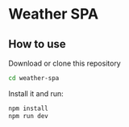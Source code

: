 # Weather SPA

## How to use

Download or clone this repository

```bash
cd weather-spa
```

Install it and run:

```bash
npm install
npm run dev
```
